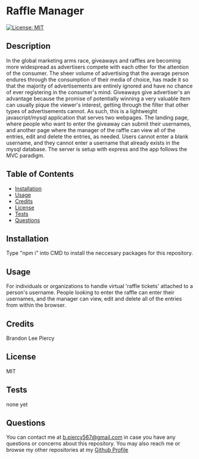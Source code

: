 
# Raffle Manager
[![License: MIT](https://img.shields.io/badge/License-MIT-yellow.svg)](https://opensource.org/licenses/MIT)
## Description

In the global marketing arms race, giveaways and raffles are becoming more widespread as advertisers compete with each other for the attention of the consumer. The sheer volume of advertising that the average person endures through the consumption of their media of choice, has made it so that the majority of advertisements are entirely ignored and have no chance of ever registering in the consumer's mind. Giveaways give advertiser's an advantage because the promise of potentially winning a very valuable item can usually pique the viewer's interest, getting through the filter that other types of advertisements cannot. As such, this is a lightweight javascript/mysql application that serves two webpages. The landing page, where people who want to enter the giveaway can submit their usernames, and another page where the manager of the raffle can view all of the entries, edit and delete the entries, as needed. Users cannot enter a blank username, and they cannot enter a username that already exists in the mysql database. The server is setup with express and the app follows the MVC paradigm. 

## Table of Contents

- [Installation](#installation)
- [Usage](#usage)
- [Credits](#credits)
- [License](#license)
- [Tests](#tests)
- [Questions](#questions)

## Installation

Type "npm i" into CMD to install the neccesary packages for this repository.

## Usage

For individuals or organizations to handle virtual 'raffle tickets' attached to a person's username. People looking to enter the raffle can enter their usernames, and the manager can view, edit and delete all of the entries from within the browser. 

## Credits

Brandon Lee Piercy

## License

MIT

## Tests

none yet

## Questions

You can contact me at b.piercy567@gmail.com in case you have any questions or concerns about this repository.
You may also reach me or browse my other repositories at my [Github Profile](https://github.com/brandonleepiercy)
